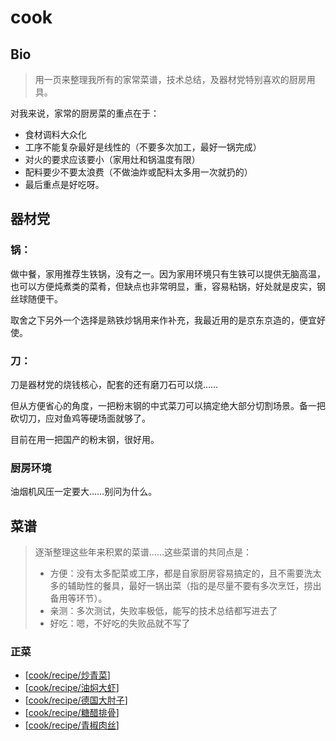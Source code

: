 # cook

## Bio

> 用一页来整理我所有的家常菜谱，技术总结，及器材党特别喜欢的厨房用具。

对我来说，家常的厨房菜的重点在于：

- 食材调料大众化
- 工序不能复杂最好是线性的（不要多次加工，最好一锅完成）
- 对火的要求应该要小（家用灶和锅温度有限）
- 配料要少不要太浪费（不做油炸或配料太多用一次就扔的）
- 最后重点是好吃呀。

## 器材党

### **锅**：

做中餐，家用推荐生铁锅，没有之一。因为家用环境只有生铁可以提供无脑高温，也可以方便炖煮类的菜肴，但缺点也非常明显，重，容易粘锅，好处就是皮实，钢丝球随便干。

取舍之下另外一个选择是熟铁炒锅用来作补充，我最近用的是京东京造的，便宜好使。

### **刀**：

刀是器材党的烧钱核心，配套的还有磨刀石可以烧……

但从方便省心的角度，一把粉末钢的中式菜刀可以搞定绝大部分切割场景。备一把砍切刀，应对鱼鸡等硬场面就够了。

目前在用一把国产的粉末钢，很好用。

### 厨房环境

油烟机风压一定要大……别问为什么。

## 菜谱

> 逐渐整理这些年来积累的菜谱……这些菜谱的共同点是：
> 
> - 方便：没有太多配菜或工序，都是自家厨房容易搞定的，且不需要洗太多的辅助性的餐具，最好一锅出菜（指的是尽量不要有多次烹饪，捞出备用等环节）。
> - 亲测：多次测试，失败率极低，能写的技术总结都写进去了
> - 好吃：嗯，不好吃的失败品就不写了

### 正菜

- [[cook/recipe/炒青菜]]
- [[cook/recipe/油焖大虾]]
- [[cook/recipe/德国大肘子]]
- [[cook/recipe/糖醋排骨]]
- [[cook/recipe/青椒肉丝]]

[//begin]: # "Autogenerated link references for markdown compatibility"
[cook/recipe/炒青菜]: cook/recipe/炒青菜 "炒青菜"
[cook/recipe/油焖大虾]: cook/recipe/油焖大虾 "油焖大虾"
[cook/recipe/德国大肘子]: cook/recipe/德国大肘子 "德国大肘子"
[cook/recipe/糖醋排骨]: cook/recipe/糖醋排骨 "糖醋排骨"
[cook/recipe/青椒肉丝]: cook/recipe/青椒肉丝 "青椒肉丝"
[//end]: # "Autogenerated link references"